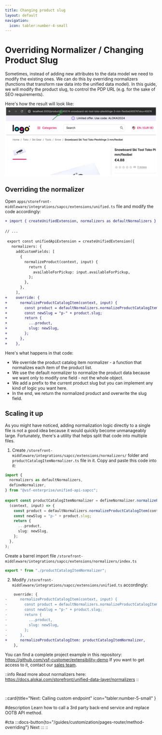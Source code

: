 ```yaml
---
title: Changing product slug
layout: default
navigation:
  icon: tabler:number-4-small
---
```


# Overriding Normalizer / Changing Product Slug 

Sometimes, instead of adding new attributes to the data model we need to modify the existing ones. We can do this by overriding normalizers (functions that transform raw data into the unified data model). In this guide, we will modify the product slug, to control the PDP URL (e.g. for the sake of SEO requirements).

Here's how the result will look like:
![Custom product slug](./images/custom-slug.webp)

## Overriding the normalizer

Open `apps/storefront-middleware/integrations/sapcc/extensions/unified.ts` file and modify the code accordingly:

<!-- Related code: https://github.com/vsf-customer/extensibility-demo/blob/main/apps/storefront-middleware/integrations/sapcc/extensions/unified.ts#L21 -->
```diff [apps/storefront-middleware/integrations/sapcc/extensions/unified.ts]
+ import { createUnifiedExtension, normalizers as defaultNormalizers } from "@vsf-enterprise/unified-api-sapcc";

// ...

 export const unifiedApiExtension = createUnifiedExtension({
   normalizers: {
     addCustomFields: [
       {
         normalizeProduct(context, input) {
           return {
             availableForPickup: input.availableForPickup,
           };
         },
       },
     ],
+    override: {
+      normalizeProductCatalogItem(context, input) {
+        const product = defaultNormalizers.normalizeProductCatalogItem(context, input);
+        const newSlug = "p-" + product.slug;
+        return {
+          ...product,
+          slug: newSlug,
+        };
+      },
+    },
```

Here's what happens in that code:

* We override the product catalog item normalizer - a function that normalizes each item of the product list.
* We use the default normalizer to normalize the product data because we want only to modify one field - not the whole object.
* We add a prefix to the current product slug but you can implement any kind of logic you want here.
* In the end, we return the normalized product and overwrite the slug field.


## Scaling it up

As you might have noticed, adding normalization logic directly to a single file is not a good idea because it would
quickly become unmanageably large. Fortunately, there's a utility that helps split that code into multiple files.

1. Create `/storefront-middleware/integrations/sapcc/extensions/normalizers/` folder and `productCatalogItemNormalizer.ts`
file in it. Copy and paste this code into it:

<!-- Related code: https://github.com/vsf-customer/extensibility-demo/blob/main/apps/storefront-middleware/integrations/sapcc/extensions/normalizers/productCatalogItemNormalizer.ts -->
```ts [apps/storefront-middleware/integrations/sapcc/extensions/normalizers/productCatalogItemNormalizer.ts]
import {
  normalizers as defaultNormalizers,
  defineNormalizer,
} from "@vsf-enterprise/unified-api-sapcc";

export const productCatalogItemNormalizer = defineNormalizer.normalizeProductCatalogItem(
  (context, input) => {
    const product = defaultNormalizers.normalizeProductCatalogItem(context, input);
    const newSlug = "p-" + product.slug;
    return {
      ...product,
      slug: newSlug,
    };
  },
);
```

Create a barrel import file `/storefront-middleware/integrations/sapcc/extensions/normalizers/index.ts`

<!-- Related code: https://github.com/vsf-customer/extensibility-demo/blob/main/apps/storefront-middleware/integrations/sapcc/extensions/normalizers/index.ts -->
```ts [/storefront-middleware/integrations/sapcc/extensions/normalizers/index.ts]
export * from "./productCatalogItemNormalizer";
```

2. Modify `/storefront-middleware/integrations/sapcc/extensions/unified.ts` accordingly:

<!-- Related code: https://github.com/vsf-customer/extensibility-demo/blob/main/apps/storefront-middleware/integrations/sapcc/extensions/unified.ts#L30 -->
```diff [/storefront-middleware/integrations/sapcc/extensions/unified.ts]
    override: {
-      normalizeProductCatalogItem(context, input) {
-        const product = defaultNormalizers.normalizeProductCatalogItem(context, input);
-        const newSlug = "p-" + product.slug;
-        return {
-          ...product,
-          slug: newSlug,
-        };
-      },
+      normalizeProductCatalogItem: productCatalogItemNormalizer,
    },
```

You can find a complete project example in this repository: <https://github.com/vsf-customer/extensibility-demo>
If you want to get access to it, contact our [sales team](https://docs.alokai.com/enterprise).

::info
Read more about normalizers here: https://docs.alokai.com/storefront/unified-data-layer/normalizers
::

<br />


::card{title="Next: Calling custom endpoint" icon="tabler:number-5-small" }

#description
Learn how to call a 3rd party back-end service and replace OOTB API method.

#cta
:::docs-button{to="/guides/customization/pages-router/method-overriding"}
Next
:::
::